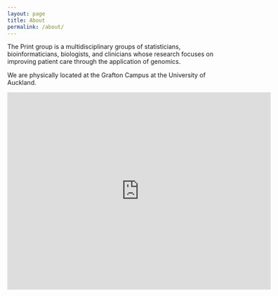 ```yaml
---
layout: page
title: About
permalink: /about/
---
```


The Print group is a multidisciplinary groups of statisticians, bioinformaticians,  biologists, and clinicians whose research focuses on improving patient care through the application of genomics. 

We are physically located at the Grafton Campus at the University of Auckland.  
<iframe src="https://www.google.com/maps/embed?pb=!1m18!1m12!1m3!1d3267.0131267024244!2d174.76892869741565!3d-36.86131249469881!2m3!1f0!2f0!3f0!3m2!1i1024!2i768!4f13.1!3m3!1m2!1s0x6d0d47de3dd4d6ef%3A0x440c0955cbfcb84e!2sUniversity+of+Auckland+Grafton+Campus!5e1!3m2!1sen!2snz!4v1553562882077" width="600" height="450" frameborder="0" style="border:0" allowfullscreen></iframe>


[University of Auckland]: https://www.auckland.ac.nz/
